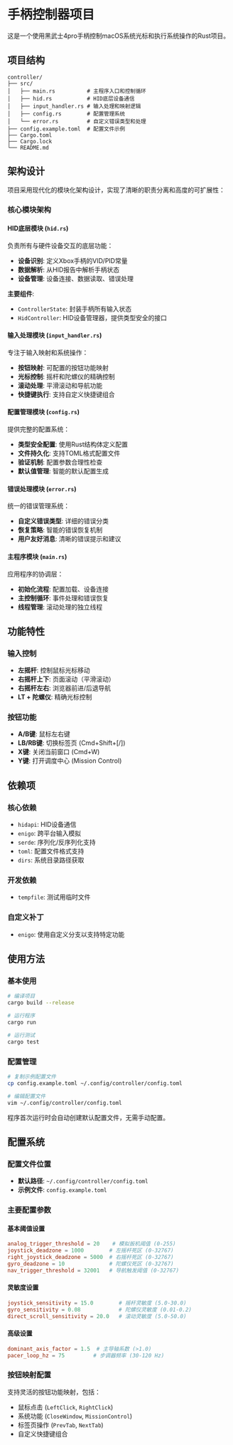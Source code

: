 # 手柄控制器项目

这是一个使用黑武士4pro手柄控制macOS系统光标和执行系统操作的Rust项目。

## 项目结构

```
controller/
├── src/
│   ├── main.rs          # 主程序入口和控制循环
│   ├── hid.rs           # HID底层设备通信
│   ├── input_handler.rs # 输入处理和映射逻辑
│   ├── config.rs        # 配置管理系统
│   └── error.rs         # 自定义错误类型和处理
├── config.example.toml  # 配置文件示例
├── Cargo.toml
├── Cargo.lock
└── README.md
```

## 架构设计

项目采用现代化的模块化架构设计，实现了清晰的职责分离和高度的可扩展性：

### 核心模块架构

#### HID底层模块 (`hid.rs`)
负责所有与硬件设备交互的底层功能：
- **设备识别**: 定义Xbox手柄的VID/PID常量
- **数据解析**: 从HID报告中解析手柄状态
- **设备管理**: 设备连接、数据读取、错误处理

**主要组件**:
- `ControllerState`: 封装手柄所有输入状态
- `HidController`: HID设备管理器，提供类型安全的接口

#### 输入处理模块 (`input_handler.rs`)
专注于输入映射和系统操作：
- **按钮映射**: 可配置的按钮功能映射
- **光标控制**: 摇杆和陀螺仪的精确控制
- **滚动处理**: 平滑滚动和导航功能
- **快捷键执行**: 支持自定义快捷键组合

#### 配置管理模块 (`config.rs`)
提供完整的配置系统：
- **类型安全配置**: 使用Rust结构体定义配置
- **文件持久化**: 支持TOML格式配置文件
- **验证机制**: 配置参数合理性检查
- **默认值管理**: 智能的默认配置生成

#### 错误处理模块 (`error.rs`)
统一的错误管理系统：
- **自定义错误类型**: 详细的错误分类
- **恢复策略**: 智能的错误恢复机制
- **用户友好消息**: 清晰的错误提示和建议

#### 主程序模块 (`main.rs`)
应用程序的协调层：
- **初始化流程**: 配置加载、设备连接
- **主控制循环**: 事件处理和错误恢复
- **线程管理**: 滚动处理的独立线程

## 功能特性

### 输入控制
- **左摇杆**: 控制鼠标光标移动
- **右摇杆上下**: 页面滚动（平滑滚动）
- **右摇杆左右**: 浏览器前进/后退导航
- **LT + 陀螺仪**: 精确光标控制

### 按钮功能
- **A/B键**: 鼠标左右键
- **LB/RB键**: 切换标签页 (Cmd+Shift+[/])
- **X键**: 关闭当前窗口 (Cmd+W)
- **Y键**: 打开调度中心 (Mission Control)

## 依赖项

### 核心依赖
- `hidapi`: HID设备通信
- `enigo`: 跨平台输入模拟
- `serde`: 序列化/反序列化支持
- `toml`: 配置文件格式支持
- `dirs`: 系统目录路径获取

### 开发依赖
- `tempfile`: 测试用临时文件

### 自定义补丁
- `enigo`: 使用自定义分支以支持特定功能

## 使用方法

### 基本使用
```bash
# 编译项目
cargo build --release

# 运行程序
cargo run

# 运行测试
cargo test
```

### 配置管理
```bash
# 复制示例配置文件
cp config.example.toml ~/.config/controller/config.toml

# 编辑配置文件
vim ~/.config/controller/config.toml
```

程序首次运行时会自动创建默认配置文件，无需手动配置。

## 配置系统

### 配置文件位置
- **默认路径**: `~/.config/controller/config.toml`
- **示例文件**: `config.example.toml`

### 主要配置参数

#### 基本阈值设置
```toml
analog_trigger_threshold = 20    # 模拟扳机阈值 (0-255)
joystick_deadzone = 1000        # 左摇杆死区 (0-32767)
right_joystick_deadzone = 5000  # 右摇杆死区 (0-32767)
gyro_deadzone = 10              # 陀螺仪死区 (0-32767)
nav_trigger_threshold = 32001   # 导航触发阈值 (0-32767)
```

#### 灵敏度设置
```toml
joystick_sensitivity = 15.0        # 摇杆灵敏度 (5.0-30.0)
gyro_sensitivity = 0.08            # 陀螺仪灵敏度 (0.01-0.2)
direct_scroll_sensitivity = 20.0   # 滚动灵敏度 (5.0-50.0)
```

#### 高级设置
```toml
dominant_axis_factor = 1.5  # 主导轴系数 (>1.0)
pacer_loop_hz = 75         # 步调器频率 (30-120 Hz)
```

### 按钮映射配置
支持灵活的按钮功能映射，包括：
- 鼠标点击 (`LeftClick`, `RightClick`)
- 系统功能 (`CloseWindow`, `MissionControl`)
- 标签页操作 (`PrevTab`, `NextTab`)
- 自定义快捷键组合
